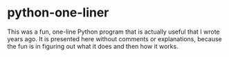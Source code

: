 # python-one-liner

This was a fun, one-line Python program that is actually useful that I
wrote years ago.  It is presented here without comments or
explanations, because the fun is in figuring out what it does and then
how it works.

